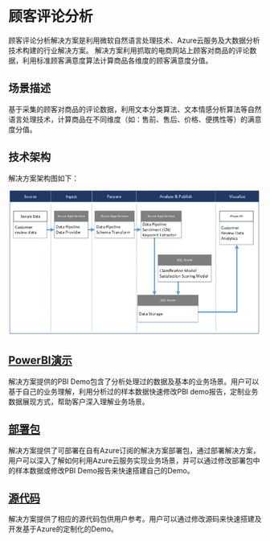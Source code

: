 # 顾客评论分析
顾客评论分析解决方案是利用微软自然语言处理技术、Azure云服务及大数据分析技术构建的行业解决方案。
解决方案利用抓取的电商网站上顾客对商品的评论数据，利用标准顾客满意度算法计算商品各维度的顾客满意度分值。

## 场景描述
基于采集的顾客对商品的评论数据，利用文本分类算法、文本情感分析算法等自然语言处理技术，计算商品在不同维度（如：售前、售后、价格、便携性等）的满意度分值。

## 技术架构
解决方案架构图如下：

![Solution Diagram](https://github.com/Azure/China-Data-Solutions/blob/master/Marketing/CRDAnalytics/Pictures/CRDAnalytics.JPG)

## [PowerBI演示](./Marketing/CRDAnalytics/PBI%20Demo)
解决方案提供的PBI Demo包含了分析处理过的数据及基本的业务场景。用户可以基于自己的业务理解，利用分析过的样本数据快速修改PBI demo报告，定制业务数据展现方式，帮助客户深入理解业务场景。

## [部署包](./Marketing/CRDAnalytics/DeployPkg)
解决方案提供了可部署在自有Azure订阅的解决方案部署包，通过部署解决方案，用户可以深入了解如何利用Azure云服务实现业务场景，并可以通过修改部署包中的样本数据或修改PBI Demo报告来快速搭建自己的Demo。

## [源代码](./Marketing/CRDAnalytics/src)
解决方案提供了相应的源代码包供用户参考。用户可以通过修改源码来快速搭建及开发基于Azure的定制化的Demo。